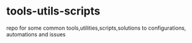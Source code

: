 # tools-utils-scripts
repo for some common tools,utilities,scripts,solutions to configurations, automations and issues
